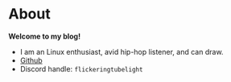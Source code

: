 
# About

**Welcome to my blog!**

- I am an Linux enthusiast, avid hip-hop listener, and can draw.
- [Github](https://github.com/anshonweb)
- Discord handle: ``flickeringtubelight``
